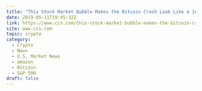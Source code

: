 ```yaml
---
title: "This Stock Market Bubble Makes the Bitcoin Crash Look Like a Joke"
date: 2019-05-11T19:45:32Z
link: https://www.ccn.com/this-stock-market-bubble-makes-the-bitcoin-crash-look-like-a-joke?utm_medium=RSS&utm_source=hune
site: www.ccn.com
topic: crypto
category:
  - Crypto
  - News
  - U.S. Market News
  - amazon
  - Bitcoin
  - S&P 500
draft: false
---
```

